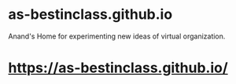 # as-bestinclass.github.io
Anand's Home for experimenting new ideas of virtual organization.
# https://as-bestinclass.github.io/

